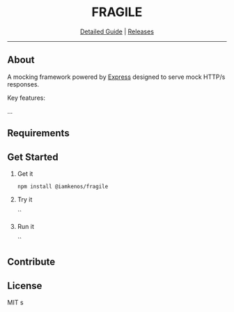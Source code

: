 <h1 align="center">FRAGILE</h1>

<p align="center">
  <a href="./docs/DETAILED_GUIDE.md">Detailed Guide</a> |
  <a href="./docs/RELEASES.md">Releases</a>
</p>

---

## About

A mocking framework powered by [Express](https://expressjs.com/) designed to serve mock HTTP/s responses.

Key features:

...

## Requirements

## Get Started

1. Get it

   `npm install @iamkenos/fragile`

2. Try it

   ``

3. Run it

   ``

## Contribute

## License

MIT
s
